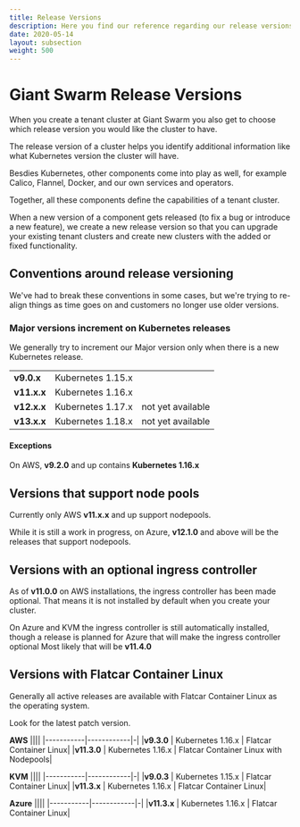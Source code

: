 ```yaml
---
title: Release Versions
description: Here you find our reference regarding our release versions
date: 2020-05-14
layout: subsection
weight: 500
---
```


# Giant Swarm Release Versions

When you create a tenant cluster at Giant Swarm you also get to choose which
release version you would like the cluster to have.

The release version of a cluster helps you identify additional information like
what Kubernetes version the cluster will have.

Besdies Kubernetes, other components come into play as well, for example Calico,
Flannel, Docker, and our own services and operators.

Together, all these components define the capabilities of a tenant cluster.

When a new version of a component gets released (to fix a bug or introduce a new feature),
we create a new release version so that you can upgrade your existing tenant clusters
and create new clusters with the added or fixed functionality.

## Conventions around release versioning

We've had to break these conventions in some cases, but we're trying to re-align
things as time goes on and customers no longer use older versions.

### Major versions increment on Kubernetes releases
We generally try to increment our Major version only when there is a new Kubernetes release.


||||
|-----------|------------|-|
|**v9.0.x** | Kubernetes 1.15.x ||
|**v11.x.x** | Kubernetes 1.16.x ||
|**v12.x.x** | Kubernetes 1.17.x | not yet available|
|**v13.x.x** | Kubernetes 1.18.x | not yet available|


#### Exceptions

On AWS, **v9.2.0** and up contains **Kubernetes 1.16.x**

## Versions that support node pools

Currently only AWS **v11.x.x** and up support nodepools.

While it is still a work in progress, on Azure, **v12.1.0** and above will
be the releases that support nodepools.

## Versions with an optional ingress controller

As of **v11.0.0** on AWS installations, the ingress controller has been
made optional. That means it is not installed by default when you create your
cluster.

On Azure and KVM the ingress controller is still automatically installed, though
a release is planned for Azure that will make the ingress controller optional
Most likely that will be **v11.4.0**

## Versions with Flatcar Container Linux

Generally all active releases are available with Flatcar Container Linux as
the operating system.

Look for the latest patch version.

**AWS**
||||
|-----------|------------|-|
|**v9.3.0** | Kubernetes 1.16.x | Flatcar Container Linux|
|**v11.3.0** | Kubernetes 1.16.x | Flatcar Container Linux with Nodepools|

**KVM**
||||
|-----------|------------|-|
|**v9.0.3** | Kubernetes 1.15.x | Flatcar Container Linux|
|**v11.3.x** | Kubernetes 1.16.x | Flatcar Container Linux|

**Azure**
||||
|-----------|------------|-|
|**v11.3.x** | Kubernetes 1.16.x | Flatcar Container Linux|
